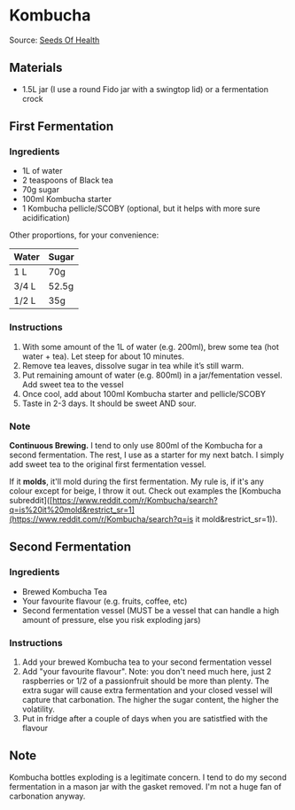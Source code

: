 # Kombucha

Source: [Seeds Of Health](http://www.seedsofhealth.co.uk/fermenting/kombucha_howto.shtml)

## Materials

* 1.5L jar (I use a round Fido jar with a swingtop lid) or a fermentation crock

## First Fermentation

### Ingredients

* 1L of water
* 2 teaspoons of Black tea
* 70g sugar
* 100ml Kombucha starter
* 1 Kombucha pellicle/SCOBY (optional, but it helps with more sure acidification)



Other proportions, for your convenience:

| Water | Sugar |
| ----- | ----- |
| 1 L   | 70g   |
| 3/4 L | 52.5g |
| 1/2 L | 35g   |



### Instructions

1. With some amount of the 1L of water (e.g. 200ml), brew some tea (hot water + tea). Let steep for about 10 minutes.
2. Remove tea leaves, dissolve sugar in tea while it’s still warm.
3. Put remaining amount of water (e.g. 800ml) in a jar/fementation vessel. Add sweet tea to the vessel
4. Once cool, add about 100ml Kombucha starter and pellicle/SCOBY
5. Taste in 2-3 days. It should be sweet AND sour.

### Note

**Continuous Brewing.** I tend to only use 800ml of the Kombucha for a second fermentation. The rest, I use as a starter for my next batch. I simply add sweet tea to the original first fermentation vessel.

If it **molds**, it'll mold during the first fermentation. My rule is, if it's any colour except for beige, I throw it out. Check out examples the [Kombucha subreddit]([https://www.reddit.com/r/Kombucha/search?q=is%20it%20mold&restrict_sr=1](https://www.reddit.com/r/Kombucha/search?q=is it mold&restrict_sr=1)).

## Second Fermentation

### Ingredients

* Brewed Kombucha Tea
* Your favourite flavour (e.g. fruits, coffee, etc)
* Second fermentation vessel (MUST be a vessel that can handle a high amount of pressure, else you risk exploding jars)

### Instructions

1. Add your brewed Kombucha tea to your second fermentation vessel
2. Add "your favourite flavour". Note: you don't need much here, just 2 raspberries or 1/2 of a passionfruit should be more than plenty. The extra sugar will cause extra fermentation and your closed vessel will capture that carbonation. The higher the sugar content, the higher the volatility. 
3. Put in fridge after a couple of days when you are satistfied with the flavour

## Note

Kombucha bottles exploding is a legitimate concern. I tend to do my second fermentation in a mason jar with the gasket removed. I'm not a huge fan of carbonation anyway.